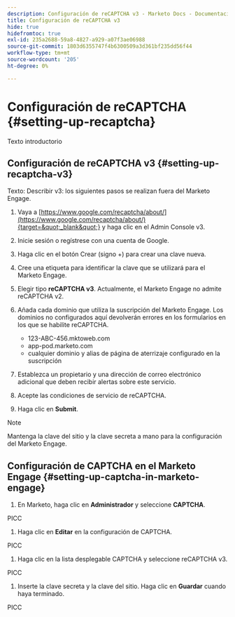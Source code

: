 ```yaml
---
description: Configuración de reCAPTCHA v3 - Marketo Docs - Documentación del producto
title: Configuración de reCAPTCHA v3
hide: true
hidefromtoc: true
exl-id: 235a2688-59a8-4827-a929-a07f3ae06988
source-git-commit: 1803d6355747f4b6300509a3d361bf235dd56f44
workflow-type: tm+mt
source-wordcount: '205'
ht-degree: 0%

---
```


# Configuración de reCAPTCHA {#setting-up-recaptcha}

Texto introductorio

## Configuración de reCAPTCHA v3 {#setting-up-recaptcha-v3}

Texto: Describir v3: los siguientes pasos se realizan fuera del Marketo Engage.

1. Vaya a [https://www.google.com/recaptcha/about/](https://www.google.com/recaptcha/about/){target=&quot;_blank&quot;} y haga clic en el Admin Console v3.

1. Inicie sesión o regístrese con una cuenta de Google.

1. Haga clic en el botón Crear (signo +) para crear una clave nueva.

1. Cree una etiqueta para identificar la clave que se utilizará para el Marketo Engage.

1. Elegir tipo **reCAPTCHA v3**. Actualmente, el Marketo Engage no admite reCAPTCHA v2.

1. Añada cada dominio que utiliza la suscripción del Marketo Engage. Los dominios no configurados aquí devolverán errores en los formularios en los que se habilite reCAPTCHA.

   * 123-ABC-456.mktoweb.com
   * app-pod.marketo.com
   * cualquier dominio y alias de página de aterrizaje configurado en la suscripción

1. Establezca un propietario y una dirección de correo electrónico adicional que deben recibir alertas sobre este servicio.

1. Acepte las condiciones de servicio de reCAPTCHA.

1. Haga clic en **Submit**.

>[!NOTE]
>
>Mantenga la clave del sitio y la clave secreta a mano para la configuración del Marketo Engage.

## Configuración de CAPTCHA en el Marketo Engage {#setting-up-captcha-in-marketo-engage}

1. En Marketo, haga clic en **Administrador** y seleccione **CAPTCHA**.

PICC

1. Haga clic en **Editar** en la configuración de CAPTCHA.

PICC

1. Haga clic en la lista desplegable CAPTCHA y seleccione reCAPTCHA v3.

PICC

1. Inserte la clave secreta y la clave del sitio. Haga clic en **Guardar** cuando haya terminado.

PICC
